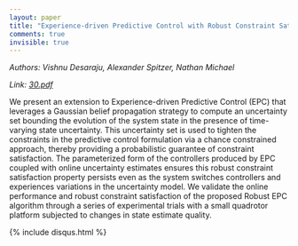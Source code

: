 ```yaml
---
layout: paper
title: "Experience-driven Predictive Control with Robust Constraint Satisfaction under Time-Varying State Uncertainty"
comments: true
invisible: true
---
```


<p class="text-left"><i>Authors: Vishnu Desaraju, Alexander Spitzer, Nathan Michael</i></p>
<p class="text-left"><i>Link: <a href="https://storage.googleapis.com/rss2017-papers/30.pdf">30.pdf</a></i></p>

We present an extension to Experience-driven Predictive Control (EPC) that leverages a Gaussian belief propagation strategy to compute an uncertainty set bounding the evolution of the system state in the presence of time-varying state uncertainty. This uncertainty set is used to tighten the constraints in the predictive control formulation via a chance constrained approach, thereby providing a probabilistic guarantee of constraint satisfaction. The parameterized form of the controllers produced by EPC coupled with online uncertainty estimates ensures this robust constraint satisfaction property persists even as the system switches controllers and experiences variations in the uncertainty model. We validate the online performance and robust constraint satisfaction of the proposed Robust EPC algorithm through a series of experimental trials with a small quadrotor platform subjected to changes in state estimate quality.

{% include disqus.html %}